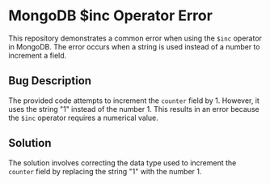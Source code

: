 # MongoDB $inc Operator Error
This repository demonstrates a common error when using the `$inc` operator in MongoDB. The error occurs when a string is used instead of a number to increment a field. 

## Bug Description
The provided code attempts to increment the `counter` field by 1. However, it uses the string "1" instead of the number 1. This results in an error because the `$inc` operator requires a numerical value.

## Solution
The solution involves correcting the data type used to increment the `counter` field by replacing the string "1" with the number 1.
